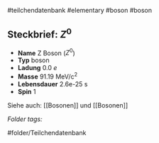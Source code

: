 #teilchendatenbank  #elementary  #boson  #boson 
## Steckbrief: $Z^0$


- **Name** Z Boson ($Z^0$)
- **Typ** boson
- **Ladung** 0.0 $e$
- **Masse** 91.19 MeV/c$^2$
- **Lebensdauer** 2.6e-25 s
- **Spin** 1



Siehe auch:  [[Bosonen]] und [[Bosonen]]




 *Folder tags:*

#folder/Teilchendatenbank